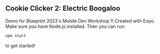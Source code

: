 ## Cookie Clicker 2: Electric Boogaloo

Demo for Blueprint 2023's Mobile Dev Workshop 1! Created with Expo. Make sure
you have Node.js installed. Then you can run:

```sh
npm start
```

to get started!